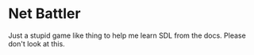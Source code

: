 # Net Battler

Just a stupid game like thing to help me learn SDL from the docs. Please don't look at this.
